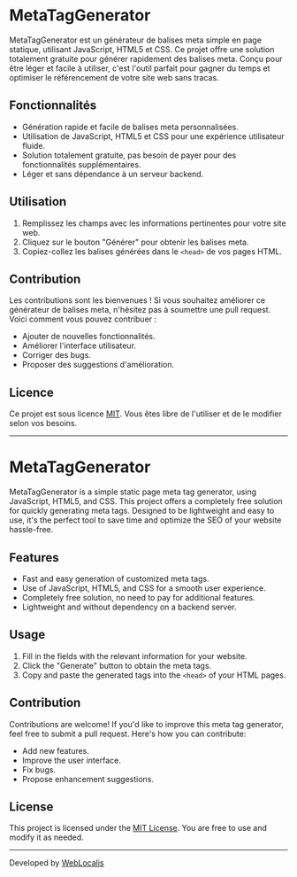 # MetaTagGenerator

MetaTagGenerator est un générateur de balises meta simple en page statique, utilisant JavaScript, HTML5 et CSS. Ce projet offre une solution totalement gratuite pour générer rapidement des balises meta. Conçu pour être léger et facile à utiliser, c'est l'outil parfait pour gagner du temps et optimiser le référencement de votre site web sans tracas.

## Fonctionnalités

- Génération rapide et facile de balises meta personnalisées.
- Utilisation de JavaScript, HTML5 et CSS pour une expérience utilisateur fluide.
- Solution totalement gratuite, pas besoin de payer pour des fonctionnalités supplémentaires.
- Léger et sans dépendance à un serveur backend.

## Utilisation

1. Remplissez les champs avec les informations pertinentes pour votre site web.
2. Cliquez sur le bouton "Générer" pour obtenir les balises meta.
3. Copiez-collez les balises générées dans le `<head>` de vos pages HTML.

## Contribution

Les contributions sont les bienvenues ! Si vous souhaitez améliorer ce générateur de balises meta, n'hésitez pas à soumettre une pull request. Voici comment vous pouvez contribuer :

- Ajouter de nouvelles fonctionnalités.
- Améliorer l'interface utilisateur.
- Corriger des bugs.
- Proposer des suggestions d'amélioration.

## Licence

Ce projet est sous licence [MIT](https://opensource.org/licenses/MIT). Vous êtes libre de l'utiliser et de le modifier selon vos besoins.

---

# MetaTagGenerator

MetaTagGenerator is a simple static page meta tag generator, using JavaScript, HTML5, and CSS. This project offers a completely free solution for quickly generating meta tags. Designed to be lightweight and easy to use, it's the perfect tool to save time and optimize the SEO of your website hassle-free.

## Features

- Fast and easy generation of customized meta tags.
- Use of JavaScript, HTML5, and CSS for a smooth user experience.
- Completely free solution, no need to pay for additional features.
- Lightweight and without dependency on a backend server.

## Usage

1. Fill in the fields with the relevant information for your website.
2. Click the "Generate" button to obtain the meta tags.
3. Copy and paste the generated tags into the `<head>` of your HTML pages.

## Contribution

Contributions are welcome! If you'd like to improve this meta tag generator, feel free to submit a pull request. Here's how you can contribute:

- Add new features.
- Improve the user interface.
- Fix bugs.
- Propose enhancement suggestions.

## License

This project is licensed under the [MIT License](https://opensource.org/licenses/MIT). You are free to use and modify it as needed.

---
Developed by [WebLocalis](https://www.weblocalis.com)

